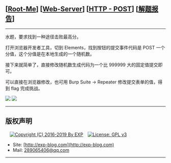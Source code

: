 ## [[Root-Me](https://www.root-me.org/)] [[Web-Server](https://www.root-me.org/en/Challenges/Web-Server/)] [[HTTP - POST](https://www.root-me.org/en/Challenges/Web-Server/HTTP-POST)] [[解题报告](http://exp-blog.com/2019/01/13/pid-2964/)]

------

水题，要求找到一种途径击败最高分。

打开浏览器开发者工具，切到 Elements，找到按钮的提交事件代码是 POST 一个分值，这个分值是在本地生成的一个随机数。

接下来就简单了，直接修改随机数生成代码为一个比 999999 大的固定值提交即可。

可以直接在浏览器修改，也可用 Burp Suite -> Repeater 修改提交表单的值，得到 flag 完成挑战。

![](https://github.com/lyy289065406/CTF-Solving-Reports/blob/master/rootme/Web-Server/%5B07%5D%20%5B15P%5D%20HTTP%20-%20POST/imgs/01.png)
![](https://github.com/lyy289065406/CTF-Solving-Reports/blob/master/rootme/Web-Server/%5B07%5D%20%5B15P%5D%20HTTP%20-%20POST/imgs/02.png)

------

## 版权声明

　[![Copyright (C) 2016-2019 By EXP](https://img.shields.io/badge/Copyright%20(C)-2016~2019%20By%20EXP-blue.svg)](http://exp-blog.com)　[![License: GPL v3](https://img.shields.io/badge/License-GPL%20v3-blue.svg)](https://www.gnu.org/licenses/gpl-3.0)
  

- Site: [http://exp-blog.com](http://exp-blog.com) 
- Mail: <a href="mailto:289065406@qq.com?subject=[EXP's Github]%20Your%20Question%20（请写下您的疑问）&amp;body=What%20can%20I%20help%20you?%20（需要我提供什么帮助吗？）">289065406@qq.com</a>


------
